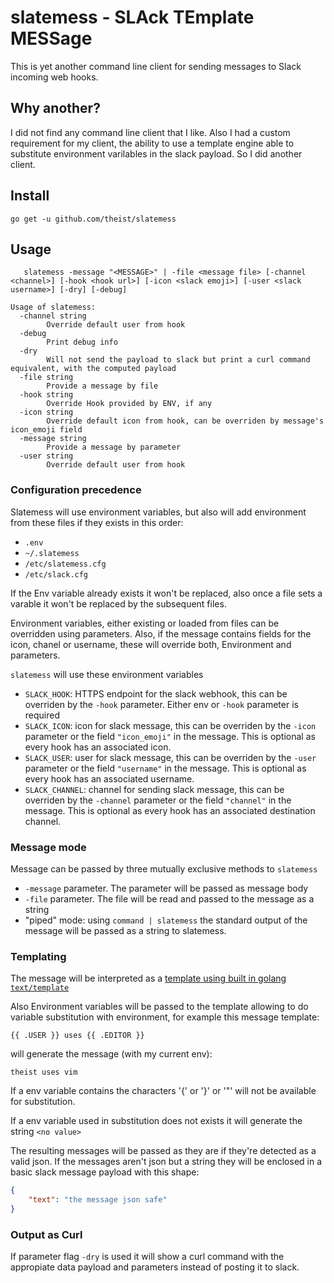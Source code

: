 # slatemess - SLAck TEmplate MESSage

This is yet another command line client for sending messages to Slack incoming web hooks.

## Why another?

I did not find any command line client that I like. Also I had a custom requirement for my client, the ability to use a template engine able to substitute environment varilables in the slack payload. So I did another client.

## Install

```text
go get -u github.com/theist/slatemess
```

## Usage

```text
   slatemess -message "<MESSAGE>" | -file <message file> [-channel <channel>] [-hook <hook url>] [-icon <slack emoji>] [-user <slack username>] [-dry] [-debug]
```

```text
Usage of slatemess:
  -channel string
        Override default user from hook
  -debug
        Print debug info
  -dry
        Will not send the payload to slack but print a curl command equivalent, with the computed payload
  -file string
        Provide a message by file
  -hook string
        Override Hook provided by ENV, if any
  -icon string
        Override default icon from hook, can be overriden by message's icon_emoji field
  -message string
        Provide a message by parameter
  -user string
        Override default user from hook
```

### Configuration precedence

Slatemess will use environment variables, but also will add environment from these files if they exists in this order:

- `.env`
- `~/.slatemess`
- `/etc/slatemess.cfg`
- `/etc/slack.cfg`

If the Env variable already exists it won't be replaced, also once a file sets a varable it won't be replaced by the subsequent files.

Environment variables, either existing or loaded from files can be overridden using parameters. Also, if the message contains fields for the icon, chanel or username, these will override both, Environment and parameters.

`slatemess` will use these environment variables

- `SLACK_HOOK`: HTTPS endpoint for the slack webhook, this can be overriden by the `-hook` parameter. Either env or `-hook` parameter is required
- `SLACK_ICON`: icon for slack message, this can be overriden by the `-icon` parameter or the field `"icon_emoji"` in the message. This is optional as every hook has an associated icon.
- `SLACK_USER`: user for slack message, this can be overriden by the `-user` parameter or the field `"username"` in the message. This is optional as every hook has an associated username.
- `SLACK_CHANNEL`: channel for sending slack message, this can be overriden by the `-channel` parameter or the field `"channel"` in the message. This is optional as every hook has an associated destination channel.

### Message mode

Message can be passed by three mutually exclusive methods to `slatemess`

- `-message` parameter. The parameter will be passed as message body
- `-file` parameter. The file will be read and passed to the message as a string
- "piped" mode: using `command | slatemess` the standard output of the message will be passed as a string to slatemess.

### Templating

The message will be interpreted as a [template using built in golang `text/template`](https://golang.org/pkg/text/template/)

Also Environment variables will be passed to the template allowing to do variable substitution with environment, for example this message template:

```go-text-template
{{ .USER }} uses {{ .EDITOR }}
```

will generate the message (with my current env):

```text
theist uses vim
```

If a env variable contains the characters '{' or '}' or '"' will not be available for substitution.

If a env variable used in substitution does not exists it will generate the string `<no value>`

The resulting messages will be passed as they are if they're detected as a valid json. If the messages aren't json but a string they will be enclosed in a basic slack message payload with this shape:

```json
{
    "text": "the message json safe"
}
```

### Output as Curl

If parameter flag `-dry` is used it will show a curl command with the appropiate data payload and parameters instead of posting it to slack.
